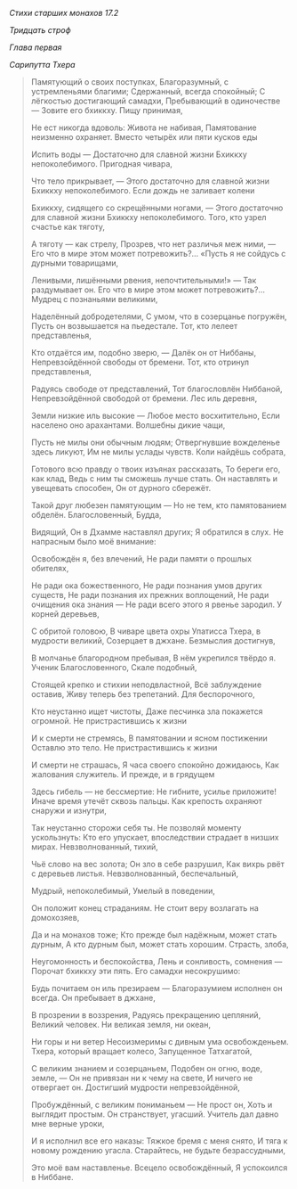 *Стихи старших монахов 17\.2*

*Тридцать строф*

*Глава первая*

*Сарипутта Тхера*

> Памятующий о своих поступках,
> Благоразумный, с устремленьями благими;
> Сдержанный, всегда спокойный;
> С лёгкостью достигающий самадхи,
> Пребывающий в одиночестве —
> Зовите его бхиккху\.
> Пищу принимая,
>
> Не ест никогда вдоволь:
> Живота не набивая,
> Памятование неизменно охраняет\.
> Вместо четырёх или пяти кусков еды
>
> Испить воды —
> Достаточно для славной жизни
> Бхиккху непоколебимого\.
> Пригодная чивара,
>
> Что тело прикрывает, —
> Этого достаточно для славной жизни
> Бхиккху непоколебимого\.
> Если дождь не заливает колени
>
> Бхиккху, сидящего со скрещёнными ногами, —
> Этого достаточно для славной жизни
> Бхиккху непоколебимого\.
> Того, кто узрел счастье как тяготу,
>
> А тяготу — как стрелу,
> Прозрев, что нет различья меж ними, —
> Его что в мире этом может потревожить?…
> «Пусть я не сойдусь с дурными товарищами,
>
> Ленивыми, лишёнными рвения, непочтительными\!» —
> Так раздумывает он\.
> Его что в мире этом может потревожить?…
> Мудрец с познаньями великими,
>
> Наделённый добродетелями,
> С умом, что в созерцанье погружён,
> Пусть он возвышается на пьедестале\.
> Тот, кто лелеет представленья,
>
> Кто отдаётся им, подобно зверю, —
> Далёк он от Ниббаны,
> Непревзойдённой свободы от бремени\.
> Тот, кто отринул представленья,
>
> Радуясь свободе от представлений,
> Тот благословлён Ниббаной,
> Непревзойдённой свободой от бремени\.
> Лес иль деревня,
>
> Земли низкие иль высокие —
> Любое место восхитительно,
> Если населено оно арахантами\.
> Волшебны дикие чащи,
>
> Пусть не милы они обычным людям;
> Отвергнувшие вожделенье здесь ликуют,
> Им не милы услады чувств\.
> Коли найдёшь собрата,
>
> Готового всю правду о твоих изъянах рассказать,
> То береги его, как клад,
> Ведь с ним ты сможешь лучше стать\.
> Он наставлять и увещевать способен,
> Он от дурного сбережёт\.
>
> Такой друг любезен памятующим —
> Но не тем, кто памятованием обделён\.
> Благословенный, Будда,
>
> Видящий,
> Он в Дхамме наставлял других;
> Я обратился в слух\.
> Не напрасным было моё внимание:
>
> Освобождён я, без влечений,
> Не ради памяти о прошлых обителях,
>
> Не ради ока божественного,
> Не ради познания умов других существ,
> Не ради познания их прежних воплощений,
> Не ради очищения ока знания —
> Не ради всего этого я рвенье зародил\.
> У корней деревьев,
>
> С обритой головою,
> В чиваре цвета охры
> Упатисса Тхера, в мудрости великий,
> Созерцает в джхане\.
> Безмыслия достигнув,
>
> В молчанье благородном пребывая,
> В нём укрепился твёрдо я\.
> Ученик Благословенного,
> Скале подобный,
>
> Стоящей крепко и стихии неподвластной,
> Всё заблуждение оставив,
> Живу теперь без трепетаний\.
> Для беспорочного,
>
> Кто неустанно ищет чистоты,
> Даже песчинка зла покажется огромной\.
> Не пристрастившись к жизни
>
> И к смерти не стремясь,
> В памятовании и ясном постижении
> Оставлю это тело\.
> Не пристрастившись к жизни
>
> И смерти не страшась,
> Я часа своего спокойно дожидаюсь,
> Как жалования служитель\.
> И прежде, и в грядущем
>
> Здесь гибель — не бессмертие:
> Не гибните, усилье приложите\!
> Иначе время утечёт сквозь пальцы\.
> Как крепость охраняют снаружи и изнутри,
>
> Так неустанно сторожи себя ты\.
> Не позволяй моменту ускользнуть:
> Кто его упускает, впоследствии страдает в низших мирах\.
> Невзволнованный, тихий,
>
> Чьё слово на вес золота;
> Он зло в себе разрушил,
> Как вихрь рвёт с деревьев листья\.
> Невзволнованный, беспечальный,
>
> Мудрый, непоколебимый,
> Умелый в поведении,
>
> Он положит конец страданиям\.
> Не стоит веру возлагать на домохозяев,
>
> Да и на монахов тоже;
> Кто прежде был надёжным, может стать дурным,
> А кто дурным был, может стать хорошим\.
> Страсть, злоба,
>
> Неугомонность и беспокойства,
> Лень и сонливость, сомнения —
> Порочат бхиккху эти пять\.
> Его самадхи несокрушимо:
>
> Будь почитаем он иль презираем —
> Благоразумием исполнен он всегда\.
> Он пребывает в джхане,
>
> В прозрении в воззрения,
> Радуясь прекращению цепляний,
> Великий человек\.
> Ни великая земля, ни океан,
>
> Ни горы и ни ветер
> Несоизмеримы с дивным ума освобожденьем\.
> Тхера, который вращает колесо,
> Запущенное Татхагатой,
>
> С великим знанием и созерцаньем,
> Подобен он огню, воде, земле, —
> Он не привязан ни к чему на свете,
> И ничего не отвергает он\.
> Достигший мудрости непревзойдённой,
>
> Пробуждённый, с великим пониманьем —
> Не прост он,
> Хоть и выглядит простым\.
> Он странствует, угасший\.
> Учитель дал давно мне верные уроки,
>
> И я исполнил все его наказы:
> Тяжкое бремя с меня снято,
> И тяга к новому рождению угасла\.
> Старайтесь, не будьте безрассудными,
>
> Это моё вам наставленье\.
> Всецело освобождённый,
> Я успокоился в Ниббане\.